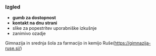 





























### Izgled

- **gumb za dostopnost**
- **kontakt na dnu strani**
- slike za popestritev uporabniške izkušnje
- zanimivo ozadje

Gimnazija in srednja šola za farmacijo in kemijo Ruše(https://gimnazija-ruse.si/)
